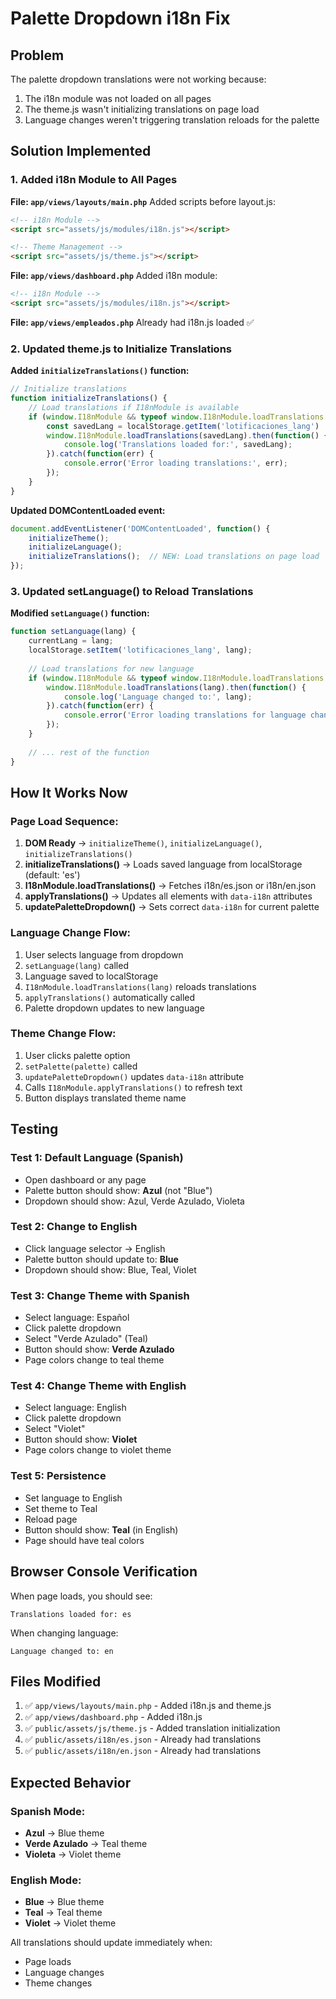 # Palette Dropdown i18n Fix

## Problem
The palette dropdown translations were not working because:
1. The i18n module was not loaded on all pages
2. The theme.js wasn't initializing translations on page load
3. Language changes weren't triggering translation reloads for the palette

## Solution Implemented

### 1. Added i18n Module to All Pages

**File: `app/views/layouts/main.php`**
Added scripts before layout.js:
```html
<!-- i18n Module -->
<script src="assets/js/modules/i18n.js"></script>

<!-- Theme Management -->
<script src="assets/js/theme.js"></script>
```

**File: `app/views/dashboard.php`**
Added i18n module:
```html
<!-- i18n Module -->
<script src="assets/js/modules/i18n.js"></script>
```

**File: `app/views/empleados.php`**
Already had i18n.js loaded ✅

### 2. Updated theme.js to Initialize Translations

**Added `initializeTranslations()` function:**
```javascript
// Initialize translations
function initializeTranslations() {
    // Load translations if I18nModule is available
    if (window.I18nModule && typeof window.I18nModule.loadTranslations === 'function') {
        const savedLang = localStorage.getItem('lotificaciones_lang') || 'es';
        window.I18nModule.loadTranslations(savedLang).then(function() {
            console.log('Translations loaded for:', savedLang);
        }).catch(function(err) {
            console.error('Error loading translations:', err);
        });
    }
}
```

**Updated DOMContentLoaded event:**
```javascript
document.addEventListener('DOMContentLoaded', function() {
    initializeTheme();
    initializeLanguage();
    initializeTranslations();  // NEW: Load translations on page load
});
```

### 3. Updated setLanguage() to Reload Translations

**Modified `setLanguage()` function:**
```javascript
function setLanguage(lang) {
    currentLang = lang;
    localStorage.setItem('lotificaciones_lang', lang);
    
    // Load translations for new language
    if (window.I18nModule && typeof window.I18nModule.loadTranslations === 'function') {
        window.I18nModule.loadTranslations(lang).then(function() {
            console.log('Language changed to:', lang);
        }).catch(function(err) {
            console.error('Error loading translations for language change:', err);
        });
    }
    
    // ... rest of the function
}
```

## How It Works Now

### Page Load Sequence:
1. **DOM Ready** → `initializeTheme()`, `initializeLanguage()`, `initializeTranslations()`
2. **initializeTranslations()** → Loads saved language from localStorage (default: 'es')
3. **I18nModule.loadTranslations()** → Fetches i18n/es.json or i18n/en.json
4. **applyTranslations()** → Updates all elements with `data-i18n` attributes
5. **updatePaletteDropdown()** → Sets correct `data-i18n` for current palette

### Language Change Flow:
1. User selects language from dropdown
2. `setLanguage(lang)` called
3. Language saved to localStorage
4. `I18nModule.loadTranslations(lang)` reloads translations
5. `applyTranslations()` automatically called
6. Palette dropdown updates to new language

### Theme Change Flow:
1. User clicks palette option
2. `setPalette(palette)` called
3. `updatePaletteDropdown()` updates `data-i18n` attribute
4. Calls `I18nModule.applyTranslations()` to refresh text
5. Button displays translated theme name

## Testing

### Test 1: Default Language (Spanish)
- Open dashboard or any page
- Palette button should show: **Azul** (not "Blue")
- Dropdown should show: Azul, Verde Azulado, Violeta

### Test 2: Change to English
- Click language selector → English
- Palette button should update to: **Blue**
- Dropdown should show: Blue, Teal, Violet

### Test 3: Change Theme with Spanish
- Select language: Español
- Click palette dropdown
- Select "Verde Azulado" (Teal)
- Button should show: **Verde Azulado**
- Page colors change to teal theme

### Test 4: Change Theme with English
- Select language: English
- Click palette dropdown
- Select "Violet"
- Button should show: **Violet**
- Page colors change to violet theme

### Test 5: Persistence
- Set language to English
- Set theme to Teal
- Reload page
- Button should show: **Teal** (in English)
- Page should have teal colors

## Browser Console Verification

When page loads, you should see:
```
Translations loaded for: es
```

When changing language:
```
Language changed to: en
```

## Files Modified

1. ✅ `app/views/layouts/main.php` - Added i18n.js and theme.js
2. ✅ `app/views/dashboard.php` - Added i18n.js
3. ✅ `public/assets/js/theme.js` - Added translation initialization
4. ✅ `public/assets/i18n/es.json` - Already had translations
5. ✅ `public/assets/i18n/en.json` - Already had translations

## Expected Behavior

### Spanish Mode:
- **Azul** → Blue theme
- **Verde Azulado** → Teal theme  
- **Violeta** → Violet theme

### English Mode:
- **Blue** → Blue theme
- **Teal** → Teal theme
- **Violet** → Violet theme

All translations should update immediately when:
- Page loads
- Language changes
- Theme changes
